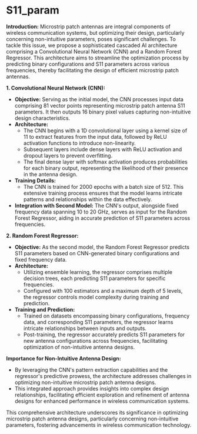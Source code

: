 # S11_param

**Introduction:**
Microstrip patch antennas are integral components of wireless communication systems, but optimizing their design, particularly concerning non-intuitive parameters, poses significant challenges. To tackle this issue, we propose a sophisticated cascaded AI architecture comprising a Convolutional Neural Network (CNN) and a Random Forest Regressor. This architecture aims to streamline the optimization process by predicting binary configurations and S11 parameters across various frequencies, thereby facilitating the design of efficient microstrip patch antennas.

**1. Convolutional Neural Network (CNN):**
- **Objective:** Serving as the initial model, the CNN processes input data comprising 81 vector points representing microstrip patch antenna S11 parameters. It then outputs 16 binary pixel values capturing non-intuitive design characteristics.
- **Architecture:** 
  - The CNN begins with a 1D convolutional layer using a kernel size of 11 to extract features from the input data, followed by ReLU activation functions to introduce non-linearity.
  - Subsequent layers include dense layers with ReLU activation and dropout layers to prevent overfitting.
  - The final dense layer with softmax activation produces probabilities for each binary output, representing the likelihood of their presence in the antenna design.
- **Training Details:**
  - The CNN is trained for 2000 epochs with a batch size of 512. This extensive training process ensures that the model learns intricate patterns and relationships within the data effectively.
- **Integration with Second Model:** The CNN's output, alongside fixed frequency data spanning 10 to 20 GHz, serves as input for the Random Forest Regressor, aiding in accurate prediction of S11 parameters across frequencies.

**2. Random Forest Regressor:**
- **Objective:** As the second model, the Random Forest Regressor predicts S11 parameters based on CNN-generated binary configurations and fixed frequency data.
- **Architecture:** 
  - Utilizing ensemble learning, the regressor comprises multiple decision trees, each predicting S11 parameters for specific frequencies.
  - Configured with 100 estimators and a maximum depth of 5 levels, the regressor controls model complexity during training and prediction.
- **Training and Prediction:** 
  - Trained on datasets encompassing binary configurations, frequency data, and corresponding S11 parameters, the regressor learns intricate relationships between inputs and outputs.
  - Post-training, the regressor accurately predicts S11 parameters for new antenna configurations across frequencies, facilitating optimization of non-intuitive antenna designs.

**Importance for Non-Intuitive Antenna Design:**
- By leveraging the CNN's pattern extraction capabilities and the regressor's predictive prowess, the architecture addresses challenges in optimizing non-intuitive microstrip patch antenna designs.
- This integrated approach provides insights into complex design relationships, facilitating efficient exploration and refinement of antenna designs for enhanced performance in wireless communication systems.

This comprehensive architecture underscores its significance in optimizing microstrip patch antenna designs, particularly concerning non-intuitive parameters, fostering advancements in wireless communication technology.

